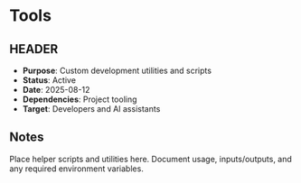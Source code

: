 # Tools

## HEADER
- **Purpose**: Custom development utilities and scripts
- **Status**: Active
- **Date**: 2025-08-12
- **Dependencies**: Project tooling
- **Target**: Developers and AI assistants

## Notes
Place helper scripts and utilities here. Document usage, inputs/outputs, and any required environment variables.
